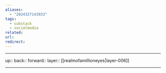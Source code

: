 ```yaml
---
aliases:
  - "2024327143033"
tags:
  - substack
  - socialmedia
related: 
url: 
redirect:
---
```




***

up:: 
back:: 
forward:: 
layer:: [[realmofamillioneyes|layer-006]]

***
